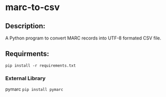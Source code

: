 # marc-to-csv

## Description:
A Python program to convert MARC records into UTF-8 formated CSV file.

## Requirments:
`pip install -r requirements.txt`

### External Library
pymarc
`pip install pymarc`
